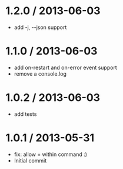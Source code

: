 
1.2.0 / 2013-06-03 
==================

 * add -j, --json support

1.1.0 / 2013-06-03 
==================

 * add on-restart and on-error event support
 * remove a console.log

1.0.2 / 2013-06-03 
==================

 * add tests

1.0.1 / 2013-05-31 
==================

 * fix: allow = within command :)
 * Initial commit
